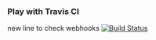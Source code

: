 ### Play with Travis CI
new line to check webhooks
[![Build Status](https://travis-ci.org/ksevasilyeva/play-with-travis.svg?branch=master)](https://travis-ci.org/ksevasilyeva/play-with-travis)
